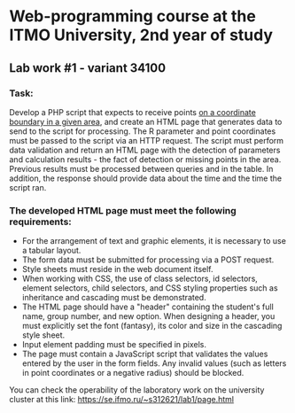 # Web-programming course at the ITMO University, 2nd year of study

## Lab work #1 - variant 34100

### Task:
Develop a PHP script that expects to receive points [on a coordinate boundary in a given area](https://github.com/nesterrovv/web-programming/blob/master/media/task1.png), 
and create an HTML page that generates data to send to the script for processing. The R parameter and point coordinates must be passed to the script via an HTTP request. 
The script must perform data validation and return an HTML page with the detection of parameters and calculation results - the fact of detection or missing points 
in the area. Previous results must be processed between queries and in the table. In addition, the response should provide data about the time and the time the script ran.

### The developed HTML page must meet the following requirements:
* For the arrangement of text and graphic elements, it is necessary to use a tabular layout.
* The form data must be submitted for processing via a POST request.
* Style sheets must reside in the web document itself.
* When working with CSS, the use of class selectors, id selectors, element selectors, child selectors, and CSS styling properties such as inheritance and cascading must be demonstrated.
* The HTML page should have a "header" containing the student's full name, group number, and new option. When designing a header, you must explicitly set the font (fantasy), its color and size in the cascading style sheet.
* Input element padding must be specified in pixels.
* The page must contain a JavaScript script that validates the values ​​entered by the user in the form fields. Any invalid values ​​(such as letters in point coordinates or a negative radius) should be blocked.

You can check the operability of the laboratory work on the university cluster at this link: https://se.ifmo.ru/~s312621/lab1/page.html
